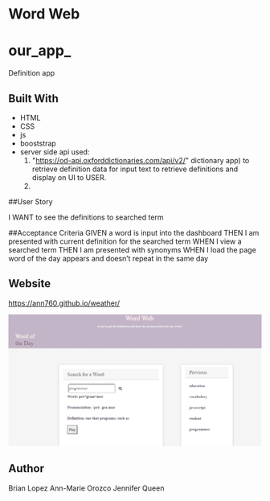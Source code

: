# Word Web


# our_app_
Definition app


## Built With
* HTML
* CSS
* js
* booststrap
* server side api used:
    1. "https://od-api.oxforddictionaries.com/api/v2/" dictionary app) to retrieve definition data for input text to retrieve definitions and display on UI to USER. 
    2. 


##User Story

I WANT to see the definitions to searched term

##Acceptance Criteria
GIVEN a word is input into the dashboard 
THEN I am presented with current definition for the searched term
WHEN I view a searched term
THEN I am presented with synonyms 
WHEN I load the page word of the day appears and doesn’t repeat in the same day 

## Website
https://ann760.github.io/weather/

![WordSearch](./assets/images/wordsearch.jpg)

## Author
Brian Lopez
Ann-Marie Orozco
Jennifer Queen
